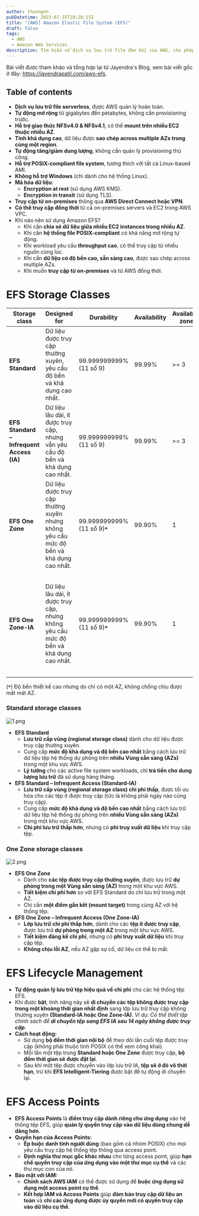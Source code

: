 ```yaml
---
author: thuongnn
pubDatetime: 2023-07-15T10:20:15Z
title: "[AWS] Amazon Elastic File System (EFS)"
draft: false
tags:
  - AWS
  - Amazon Web Services
description: Tìm hiểu về dịch vụ lưu trữ file đàn hồi của AWS, cho phép chia sẻ file giữa nhiều EC2 instance.
---
```

Bài viết được tham khảo và tổng hợp lại từ Jayendra's Blog, xem bài viết gốc ở đây: https://jayendrapatil.com/aws-efs. 

## Table of contents


- **Dịch vụ lưu trữ file serverless**, được AWS quản lý hoàn toàn.
- **Tự động mở rộng** từ gigabytes đến petabytes, không cần provisioning trước.
- **Hỗ trợ giao thức NFSv4.0 & NFSv4.1**, có thể **mount trên nhiều EC2 thuộc nhiều AZ**.
- **Tính khả dụng cao**, dữ liệu được **sao chép across multiple AZs trong cùng một region**.
- **Tự động tăng/giảm dung lượng**, không cần quản lý provisioning thủ công.
- **Hỗ trợ POSIX-compliant file system**, tương thích với tất cả Linux-based AMI.
- **Không hỗ trợ Windows** (chỉ dành cho hệ thống Linux).
- **Mã hóa dữ liệu**:
    - **Encryption at rest** (sử dụng AWS KMS).
    - **Encryption in transit** (sử dụng TLS).
- **Truy cập từ on-premises** thông qua **AWS Direct Connect hoặc VPN**.
- **Có thể truy cập đồng thời** từ cả on-premises servers và EC2 trong AWS VPC.
- Khi nào nên sử dụng Amazon EFS?
    - Khi cần **chia sẻ dữ liệu giữa nhiều EC2 instances trong nhiều AZ**.
    - Khi cần **hệ thống file POSIX-compliant** có khả năng mở rộng tự động.
    - Khi workload yêu cầu **throughput cao**, có thể truy cập từ nhiều nguồn cùng lúc.
    - Khi cần **dữ liệu có độ bền cao, sẵn sàng cao**, được sao chép across multiple AZs.
    - Khi muốn **truy cập từ on-premises** và từ AWS đồng thời.

# EFS Storage Classes

| **Storage class** | **Designed for** | Durability | Availability | **Availability zones** | **Lưu ý khác** |
| --- | --- | --- | --- | --- | --- |
| **EFS Standard** | Dữ liệu được truy cập thường xuyên, yêu cầu độ bền và khả dụng cao nhất. | 99.999999999% (11 số 9) | 99.99% | >= 3 | Không có |
| **EFS Standard – Infrequent Access (IA)** | Dữ liệu lâu dài, ít được truy cập, nhưng vẫn yêu cầu độ bền và khả dụng cao nhất. | 99.999999999% (11 số 9) | 99.99% | >= 3 | Áp dụng phí truy xuất trên mỗi GB. |
| **EFS One Zone** | Dữ liệu được truy cập thường xuyên nhưng không yêu cầu mức độ bền và khả dụng cao nhất. | 99.999999999% (11 số 9)**`*`** | 99.90% | 1 | Không chịu được mất một AZ. |
| **EFS One Zone-IA** | Dữ liệu lâu dài, ít được truy cập, nhưng không yêu cầu mức độ bền và khả dụng cao nhất. | 99.999999999% (11 số 9)**`*`** | 99.90% | 1 | Không chịu được mất một AZ. Áp dụng phí truy xuất trên mỗi GB. |

(**`*`**) Độ bền thiết kế cao nhưng do chỉ có một AZ, không chống chịu được mất mát AZ.

### Standard storage classes

![1.png](@/assets/images/storage/elastic-file-store/1.png)

- **EFS Standard**
    - **Lưu trữ cấp vùng (regional storage class)** dành cho dữ liệu được truy cập thường xuyên.
    - Cung cấp **mức độ khả dụng và độ bền cao nhất** bằng cách lưu trữ dữ liệu tệp hệ thống dự phòng trên **nhiều Vùng sẵn sàng (AZs)** trong một khu vực AWS.
    - **Lý tưởng** cho các active file system workloads, chỉ **trả tiền cho dung lượng lưu trữ** đã sử dụng hàng tháng.
- **EFS Standard – Infrequent Access (Standard-IA)**
    - **Lưu trữ cấp vùng (regional storage class) chi phí thấp**, được tối ưu hóa cho các tệp ít được truy cập (tức là không phải ngày nào cũng truy cập).
    - Cung cấp **mức độ khả dụng và độ bền cao nhất** bằng cách lưu trữ dữ liệu tệp hệ thống dự phòng trên **nhiều Vùng sẵn sàng (AZs)** trong một khu vực AWS.
    - **Chi phí lưu trữ thấp hơn**, nhưng có **phí truy xuất dữ liệu** khi truy cập tệp.

### One Zone storage classes

![2.png](@/assets/images/storage/elastic-file-store/2.png)

- **EFS One Zone**
    - Dành cho **các tệp được truy cập thường xuyên**, được lưu trữ **dự phòng trong một Vùng sẵn sàng (AZ)** trong một khu vực AWS.
    - **Tiết kiệm chi phí hơn** so với EFS Standard do chỉ lưu trữ trong một AZ.
    - Chỉ cần **một điểm gắn kết (mount target)** trong cùng AZ với hệ thống tệp.
- **EFS One Zone – Infrequent Access (One Zone-IA)**
    - **Lớp lưu trữ chi phí thấp hơn**, dành cho các **tệp ít được truy cập**, được lưu trữ **dự phòng trong một AZ** trong một khu vực AWS.
    - **Tiết kiệm đáng kể chi phí**, nhưng có **phí truy xuất dữ liệu** khi truy cập tệp.
    - **Không chịu lỗi AZ**, nếu AZ gặp sự cố, dữ liệu có thể bị mất.

# EFS Lifecycle Management

- **Tự động quản lý lưu trữ tệp hiệu quả về chi phí** cho các hệ thống tệp EFS.
- Khi được **bật**, tính năng này sẽ **di chuyển các tệp không được truy cập trong một khoảng thời gian nhất định** sang lớp lưu trữ truy cập không thường xuyên **(Standard-IA hoặc One Zone-IA)**.
*Ví dụ: Có thể thiết lập chính sách để **di chuyển tệp sang EFS IA sau 14 ngày không được truy cập**.*
- **Cách hoạt động:**
    - Sử dụng **bộ đếm thời gian nội bộ** để theo dõi lần cuối tệp được truy cập (không phải thuộc tính POSIX có thể xem công khai).
    - Mỗi lần một tệp trong **Standard hoặc One Zone** được truy cập, **bộ đếm thời gian sẽ được đặt lại**.
    - Sau khi một tệp được chuyển vào lớp lưu trữ IA, **tệp sẽ ở đó vô thời hạn**, trừ khi **EFS Intelligent-Tiering** được bật để tự động di chuyển lại.

# EFS Access Points

- **EFS Access Points** là **điểm truy cập dành riêng cho ứng dụng** vào hệ thống tệp EFS, giúp **quản lý quyền truy cập vào dữ liệu dùng chung dễ dàng hơn**.
- **Quyền hạn của Access Points:**
    - **Ép buộc danh tính người dùng** (bao gồm cả nhóm POSIX) cho mọi yêu cầu truy cập hệ thống tệp thông qua access point.
    - **Định nghĩa thư mục gốc khác nhau** cho từng access point, giúp **hạn chế quyền truy cập của ứng dụng vào một thư mục cụ thể** và các thư mục con của nó.
- **Bảo mật với IAM:**
    - **Chính sách AWS IAM** có thể được sử dụng để **buộc ứng dụng sử dụng một access point cụ thể**.
    - **Kết hợp IAM và Access Points** giúp **đảm bảo truy cập dữ liệu an toàn** và **chỉ các ứng dụng được ủy quyền mới có quyền truy cập vào dữ liệu cụ thể**.
